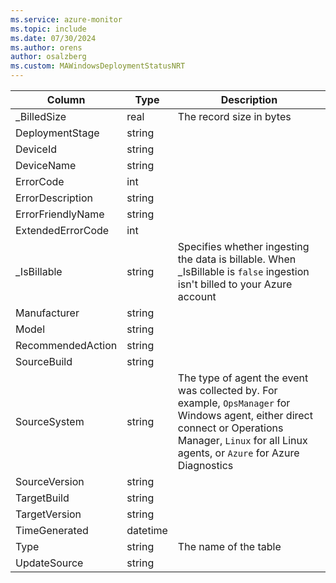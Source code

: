 ```yaml
---
ms.service: azure-monitor
ms.topic: include
ms.date: 07/30/2024
ms.author: orens
author: osalzberg
ms.custom: MAWindowsDeploymentStatusNRT
---
```



| Column | Type | Description |
|---|---|---|
| _BilledSize | real | The record size in bytes |
| DeploymentStage | string |   |
| DeviceId | string |   |
| DeviceName | string |   |
| ErrorCode | int |   |
| ErrorDescription | string |   |
| ErrorFriendlyName | string |   |
| ExtendedErrorCode | int |   |
| _IsBillable | string | Specifies whether ingesting the data is billable. When _IsBillable is `false` ingestion isn't billed to your Azure account |
| Manufacturer | string |   |
| Model | string |   |
| RecommendedAction | string |   |
| SourceBuild | string |   |
| SourceSystem | string | The type of agent the event was collected by. For example, `OpsManager` for Windows agent, either direct connect or Operations Manager, `Linux` for all Linux agents, or `Azure` for Azure Diagnostics |
| SourceVersion | string |   |
| TargetBuild | string |   |
| TargetVersion | string |   |
| TimeGenerated | datetime |   |
| Type | string | The name of the table |
| UpdateSource | string |   |
